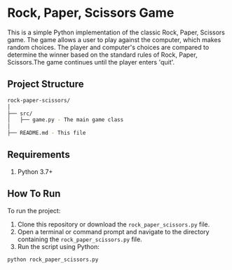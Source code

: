 # Rock, Paper, Scissors Game

This is a simple Python implementation of the classic Rock, Paper, Scissors game. The game allows a user to play against the computer, which makes random choices. The player and computer's choices are compared to determine the winner based on the standard rules of Rock, Paper, Scissors.The game continues until the player enters 'quit'.

## Project Structure

```Bash
rock-paper-scissors/
│
├── src/
│   ├── game.py - The main game class
│
├── README.md - This file
```

## Requirements
1. Python 3.7+

## How To Run
To run the project:

1. Clone this repository or download the `rock_paper_scissors.py` file.
2. Open a terminal or command prompt and navigate to the directory containing the `rock_paper_scissors.py` file.
3. Run the script using Python:

```Bash
python rock_paper_scissors.py
```